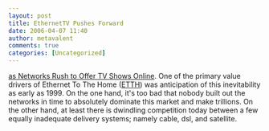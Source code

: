 ```yaml
---
layout: post
title: EthernetTV Pushes Forward
date: 2006-04-07 11:40
author: metavalent
comments: true
categories: [Uncategorized]
---
```

<a href="http://news.yahoo.com/s/ap/20060407/ap_on_hi_te/tv_online">as Networks Rush to Offer TV Shows Online</a>.  One of the primary value drivers of Ethernet To The Home (<a href="http://en.wikipedia.org/wiki/ETTH">ETTH</a>) was anticipation of this inevitability as early as 1999.  On the one hand, it's too bad that nobody built out the networks in time to absolutely dominate this market and make trillions.  On the other hand, at least there is dwindling competition today between a few equally inadequate delivery systems; namely cable, dsl, and satellite.

